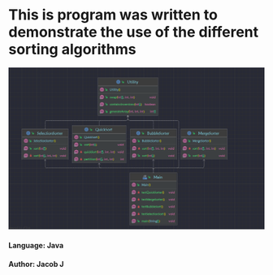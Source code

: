 <h1>This is program was written to demonstrate the use of the different sorting algorithms </h1>

<img src="src/SortDiagram4.png">

<h4> Language: Java</h4>
<h4> Author:  Jacob J</h4>
